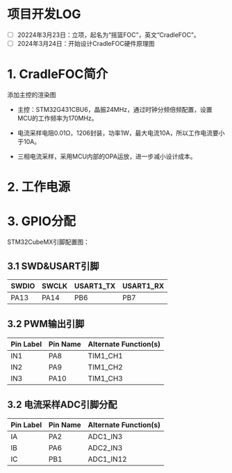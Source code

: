 # 项目开发LOG

- [ ] 20224年3月23日：立项，起名为“摇篮FOC”，英文“CradleFOC”。
- [ ] 2024年3月24日：开始设计CradleFOC硬件原理图

# 1. CradleFOC简介

添加主控的渲染图

- 主控：STM32G431CBU6，晶振24MHz，通过时钟分频倍频配置，设置MCU的工作频率为170MHz。

- 电流采样电阻0.01Ω，1206封装，功率1W，最大电流10A，所以工作电流要小于10A。
- 三相电流采样，采用MCU内部的OPA运放，进一步减小设计成本。

# 2. 工作电源



# 3. GPIO分配

STM32CubeMX引脚配置图：



## 3.1 SWD&USART引脚

| SWDIO | SWCLK | USART1_TX | USART1_RX |
| ----- | ----- | --------- | --------- |
| PA13  | PA14  | PB6       | PB7       |

## 3.2 PWM输出引脚

| Pin Label | Pin Name | Alternate Function(s) |
| --------- | -------- | --------------------- |
| IN1       | PA8      | TIM1_CH1              |
| IN2       | PA9      | TIM1_CH2              |
| IN3       | PA10     | TIM1_CH3              |

## 3.2 电流采样ADC引脚分配

| Pin Label | Pin Name | Alternate Function(s) |
| --------- | -------- | --------------------- |
| IA        | PA2      | ADC1_IN3              |
| IB        | PA6      | ADC2_IN3              |
| IC        | PB1      | ADC1_IN12             |
